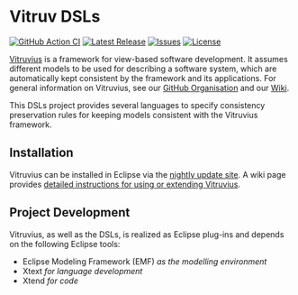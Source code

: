 # Vitruv DSLs
[![GitHub Action CI](https://github.com/vitruv-tools/Vitruv-DSLs/actions/workflows/ci.yml/badge.svg)](https://github.com/vitruv-tools/Vitruv-DSLs/actions/workflows/ci.yml)
[![Latest Release](https://img.shields.io/github/release/vitruv-tools/Vitruv-DSLs.svg)](https://github.com/vitruv-tools/Vitruv-DSLs/releases/latest)
[![Issues](https://img.shields.io/github/issues/vitruv-tools/Vitruv-DSLs.svg)](https://github.com/vitruv-tools/Vitruv-DSLs/issues)
[![License](https://img.shields.io/github/license/vitruv-tools/Vitruv-DSLs.svg)](https://raw.githubusercontent.com/vitruv-tools/Vitruv-DSLs/main/LICENSE)

[Vitruvius](https://vitruv.tools) is a framework for view-based software development. It assumes different models to be used for describing a software system,
which are automatically kept consistent by the framework and its applications. For general information on Vitruvius, see our [GitHub Organisation](https://github.com/vitruv-tools) and our [Wiki](https://github.com/vitruv-tools/.github/wiki).

This DSLs project provides several languages to specify consistency preservation rules for keeping models consistent with the Vitruvius framework.

## Installation
Vitruvius can be installed in Eclipse via the [nightly update site](https://vitruv.tools/updatesite/nightly). A wiki page provides [detailed instructions for using or extending Vitruvius](https://github.com/vitruv-tools/Vitruv/wiki/Getting-Started).

## Project Development

Vitruvius, as well as the DSLs, is realized as Eclipse plug-ins and depends on the following Eclipse tools:
- Eclipse Modeling Framework (EMF) _as the modelling environment_
- Xtext _for language development_
- Xtend _for code_
